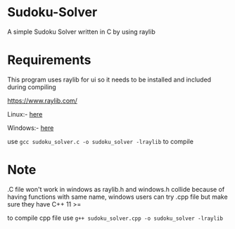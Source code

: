 # Sudoku-Solver
A simple Sudoku Solver written in C by using raylib


# Requirements

This program uses raylib for ui so it needs to be installed and included during compiling

https://www.raylib.com/

Linux:- [here](https://github.com/raysan5/raylib/wiki/Working-on-GNU-Linux)

Windows:- [here](https://raysan5.itch.io/raylib/download/eyJleHBpcmVzIjoxNjUzMjYzNTcwLCJpZCI6ODUzMzF9.Vyx50zTfFMC3E8f4zfqg2kgk%2fzk%3d)


use `gcc sudoku_solver.c -o sudoku_solver -lraylib` to compile

# Note

.C file won't work in windows as raylib.h and windows.h collide because of having functions with same name, windows users can try .cpp file but make sure they have C++ 11 >=

to compile cpp file use `g++ sudoku_solver.cpp -o sudoku_solver -lraylib`
